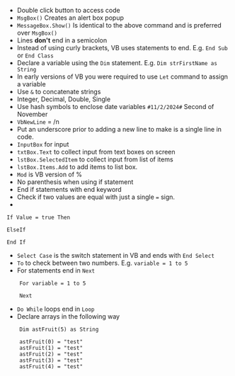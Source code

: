 - Double click button to access code
- `MsgBox()` Creates an alert box popup
- `MessageBox.Show()` Is identical to the above command and is preferred over `MsgBox()`
- Lines **don't** end in a semicolon
- Instead of using curly brackets, VB uses statements to end. E.g. `End Sub` or `End Class`
- Declare a variable using the `Dim` statement. E.g. `Dim strFirstName as String`
- In early versions of VB you were required to use `Let` command to assign a variable
- Use `&` to concatenate strings
- Integer, Decimal, Double, Single
- Use hash symbols to enclose date variables `#11/2/2024#` Second of November
- `VbNewLine` = /n
- Put an underscore prior to adding a new line to make is a single line in code.
- `InputBox` for input
- `txtBox.Text` to collect input from text boxes on screen
- `lstBox.SelectedItem` to collect input from list of items 
- `lstBox.Items.Add` to add items to list box.
- `Mod` is VB version of %
- No parenthesis when using if statement 
- End if statements with end keyword
- Check if two values are equal with just a single `=` sign.
- 
```VB
If Value = true Then 

ElseIf

End If
```
- `Select Case` is the switch statement in VB and ends with `End Select`
- `To` to check between two numbers. E.g. `variable = 1 to 5`
- For statements end in `Next` 
```VB
    For variable = 1 to 5

    Next
```
- `Do While` loops end in `Loop`
- Declare arrays in the following way
```VB
    Dim astFruit(5) as String

    astFruit(0) = "test"
    astFruit(1) = "test"
    astFruit(2) = "test"
    astFruit(3) = "test"
    astFruit(4) = "test"
```